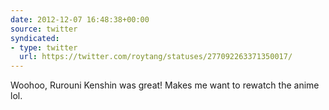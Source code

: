 ```yaml
---
date: 2012-12-07 16:48:38+00:00
source: twitter
syndicated:
- type: twitter
  url: https://twitter.com/roytang/statuses/277092263371350017/
---
```


Woohoo, Rurouni Kenshin was great! Makes me want to rewatch the anime lol.